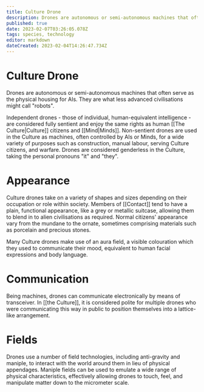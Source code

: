 ```yaml
---
title: Culture Drone
description: Drones are autonomous or semi-autonomous machines that often serve as the physical housing for AIs. They are what less advanced civilisations might call "robots".
published: true
date: 2023-02-07T03:26:05.078Z
tags: species, technology
editor: markdown
dateCreated: 2023-02-04T14:26:47.734Z
---
```


# Culture Drone
Drones are autonomous or semi-autonomous machines that often serve as the physical housing for AIs. They are what less advanced civilisations might call "robots".

Independent drones - those of individual, human-equivalent intelligence - are considered fully sentient and enjoy the same rights as human [[The Culture|Culture]] citizens and [[Mind|Minds]]. Non-sentient drones are used in the Culture as machines, often controlled by AIs or Minds, for a wide variety of purposes such as construction, manual labour, serving Culture citizens, and warfare. Drones are considered genderless in the Culture, taking the personal pronouns "it" and "they".

# Appearance
Culture drones take on a variety of shapes and sizes depending on their occupation or role within society. Members of [[Contact]] tend to have a plain, functional appearance, like a grey or metallic suitcase, allowing them to blend in to alien civilisations as required. Normal citizens' appearance vary from the mundane to the ornate, sometimes comprising materials such as porcelain and precious stones.

Many Culture drones make use of an aura field, a visible colouration which they used to communicate their mood, equivalent to human facial expressions and body language.

# Communication
Being machines, drones can communicate electronically by means of transceiver. In [[the Culture]], it is considered polite for multiple drones who were communicating this way in public to position themselves into a lattice-like arrangement.

# Fields
Drones use a number of field technologies, including anti-gravity and maniple, to interact with the world around them in lieu of physical appendages. Maniple fields can be used to emulate a wide range of physical characteristics, effectively allowing drones to touch, feel, and manipulate matter down to the micrometer scale.